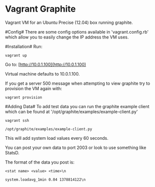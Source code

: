 Vagrant Graphite
================

Vagrant VM for an Ubuntu Precise (12.04) box running graphite.

#Config#
There are some config options available in 'vagrant.config.rb' which allow you to easily change the IP address the VM uses.

#Installation#
Run:

	vagrant up

Go to: [http://10.0.1.100](http://10.0.1.100)
	
Virtual machine defaults to 10.0.1.100.

If you get a server 500 message when attempting to view graphite try to provision the VM again with:

	vagrant provision
	
#Adding Data#
To add test data you can run the graphite example client which can be found at '/opt/graphite/examples/example-client.py'

	vagrant ssh
	
	/opt/graphite/examples/example-client.py
	
This will add system load values every 60 seconds.

You can post your own data to port 2003 or look to use something like StatsD.

The format of the data you post is:

	<stat name> <value> <time>\n
	
	system.loadavg_1min 0.04 1378814122\n
